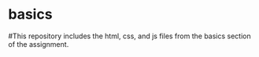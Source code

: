 # basics
#This repository includes the html, css, and js files from the basics section of the assignment.
